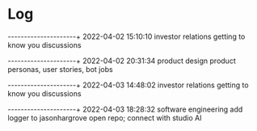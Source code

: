 Log
====

---------------------+
2022-04-02 15:10:10
investor relations
getting to know you discussions

---------------------+
2022-04-02 20:31:34
product design
product personas, user stories, bot jobs

---------------------+
2022-04-03 14:48:02
investor relations
getting to know you discussions

---------------------+
2022-04-03 18:28:32
software engineering
add logger to jasonhargrove open repo; connect with studio AI
